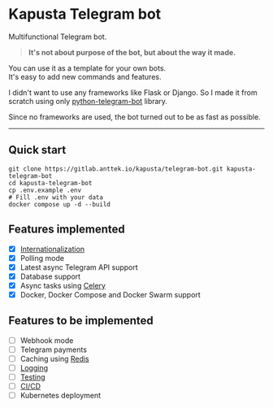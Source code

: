 # Kapusta Telegram bot

Multifunctional Telegram bot.  

> **It's not about purpose of the bot, but about the way it made.**

You can use it as a template for your own bots.  
It's easy to add new commands and features.

I didn't want to use any frameworks like Flask or Django.
So I made it from scratch using only [python-telegram-bot](https://python-telegram-bot.org/) library.

Since no frameworks are used, the bot turned out to be as fast as possible.

---

## Quick start

```shell
git clone https://gitlab.anttek.io/kapusta/telegram-bot.git kapusta-telegram-bot
cd kapusta-telegram-bot
cp .env.example .env
# Fill .env with your data
docker compose up -d --build
```

## Features implemented

- [x] [Internationalization](docs/localization.md)
- [x] Polling mode
- [x] Latest async Telegram API support
- [x] Database support
- [x] Async tasks using [Celery](https://docs.celeryproject.org/en/stable/)
- [x] Docker, Docker Compose and Docker Swarm support

## Features to be implemented

- [ ] Webhook mode
- [ ] Telegram payments
- [ ] Caching using [Redis](https://redis.io/)
- [ ] [Logging](https://docs.python.org/3/library/logging.html)
- [ ] [Testing](https://docs.python.org/3/library/unittest.html)
- [ ] [CI/CD](https://en.wikipedia.org/wiki/CI/CD)
- [ ] Kubernetes deployment
